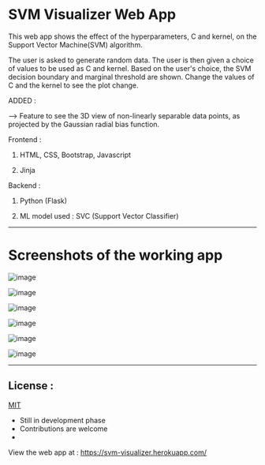 # SVM Visualizer Web App
This web app shows the effect of the hyperparameters, C and kernel, on the Support Vector Machine(SVM) algorithm.

The user is asked to generate random data. The user is then given a choice of values to be used as C and kernel. Based on the user's choice, the SVM decision boundary and marginal threshold are shown. Change the values of C and the kernel to see the plot change.

ADDED :

--> Feature to see the 3D view of non-linearly separable data points, as projected by the Gaussian radial bias function.

Frontend :

1. HTML, CSS, Bootstrap, Javascript

2. Jinja

Backend :

1. Python (Flask)

2. ML model used : SVC (Support Vector Classifier)
________________________________________________________________________________________________________________________________________________________________________________
# Screenshots of the working app 

![image](https://user-images.githubusercontent.com/49288068/88033330-de95a400-cb5c-11ea-92a5-f13473667f41.png)

![image](https://user-images.githubusercontent.com/49288068/88033378-ed7c5680-cb5c-11ea-89be-a29e6835b90c.png)

![image](https://user-images.githubusercontent.com/49288068/88033649-3f24e100-cb5d-11ea-95c5-c6be6da2ddd2.png)

![image](https://user-images.githubusercontent.com/49288068/88033742-58c62880-cb5d-11ea-8d63-35db1f192d23.png)

![image](https://user-images.githubusercontent.com/49288068/88033846-7e533200-cb5d-11ea-93e5-6514cfa58111.png)

![image](https://user-images.githubusercontent.com/49288068/88033802-6aa7cb80-cb5d-11ea-80c0-5815e3ade09c.png)
________________________________________________________________________________________________________________________________________________________________________________
## License : 

[MIT](https://choosealicense.com/licenses/mit/)

* Still in development phase
* Contributions are welcome  
* 
View the web app at : https://svm-visualizer.herokuapp.com/
